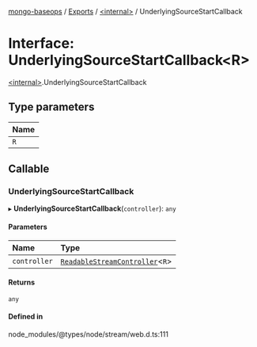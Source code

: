 [mongo-baseops](../README.md) / [Exports](../modules.md) / [\<internal\>](../modules/internal_.md) / UnderlyingSourceStartCallback

# Interface: UnderlyingSourceStartCallback\<R\>

[\<internal\>](../modules/internal_.md).UnderlyingSourceStartCallback

## Type parameters

| Name |
| :------ |
| `R` |

## Callable

### UnderlyingSourceStartCallback

▸ **UnderlyingSourceStartCallback**(`controller`): `any`

#### Parameters

| Name | Type |
| :------ | :------ |
| `controller` | [`ReadableStreamController`](../modules/internal_.md#readablestreamcontroller)\<`R`\> |

#### Returns

`any`

#### Defined in

node_modules/@types/node/stream/web.d.ts:111
